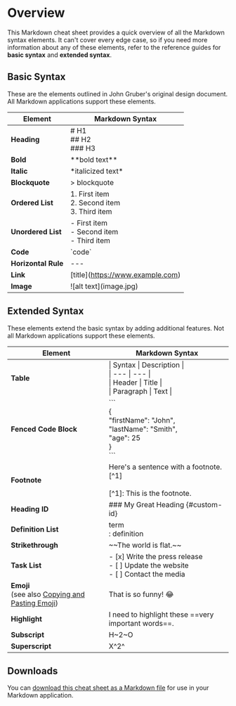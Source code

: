 # Overview

This Markdown cheat sheet provides a quick overview of all the Markdown syntax elements. It can't cover every edge case, so if you need more information about any of these elements, refer to the reference guides for **basic syntax** and **extended syntax**.

## Basic Syntax

These are the elements outlined in John Gruber's original design document. All Markdown applications support these elements.

| Element | Markdown Syntax |
| --- | --- |
| **Heading** | # H1<br>## H2<br>### H3 |
| **Bold** | \*\*bold text\*\* |
| **Italic** | \*italicized text\* |
| **Blockquote** | > blockquote |
| **Ordered List** | 1. First item<br>2. Second item<br>3. Third item |
| **Unordered List** | - First item<br>- Second item<br>- Third item |
| **Code** | \`code\` |
| **Horizontal Rule** | --- |
| **Link** | \[title](https://www.example.com) |
| **Image** | \!\[alt text](image.jpg) |

## Extended Syntax

These elements extend the basic syntax by adding additional features. Not all Markdown applications support these elements.

| Element | Markdown Syntax |
| --- | --- |
| **Table** | \| Syntax \| Description \|<br>\| --- \| --- \|<br>\| Header \| Title \|<br>\| Paragraph \| Text \| |
| **Fenced Code Block** | \`\`\`<br>{<br>  "firstName": "John",<br>  "lastName": "Smith",<br>  "age": 25<br>}<br>\`\`\` |
| **Footnote** | Here's a sentence with a footnote. [^1]<br><br>[^1]: This is the footnote. |
| **Heading ID** | ### My Great Heading {#custom-id} |
| **Definition List** | term<br>: definition |
| **Strikethrough** | \~\~The world is flat.\~\~ |
| **Task List** | \- [x] Write the press release<br>\- [ ] Update the website<br>\- [ ] Contact the media |
| **Emoji**<br>(see also [Copying and Pasting Emoji](https://www.markdownguide.org/extended-syntax/#copying-and-pasting-emoji)) | That is so funny! :joy: |
| **Highlight** | I need to highlight these ==very important words==. |
| **Subscript** | H\~2\~O |
| **Superscript** | X^2^ |

## Downloads

You can [download this cheat sheet as a Markdown file](https://www.markdownguide.org/assets/markdown-cheat-sheet.md) for use in your Markdown application.
